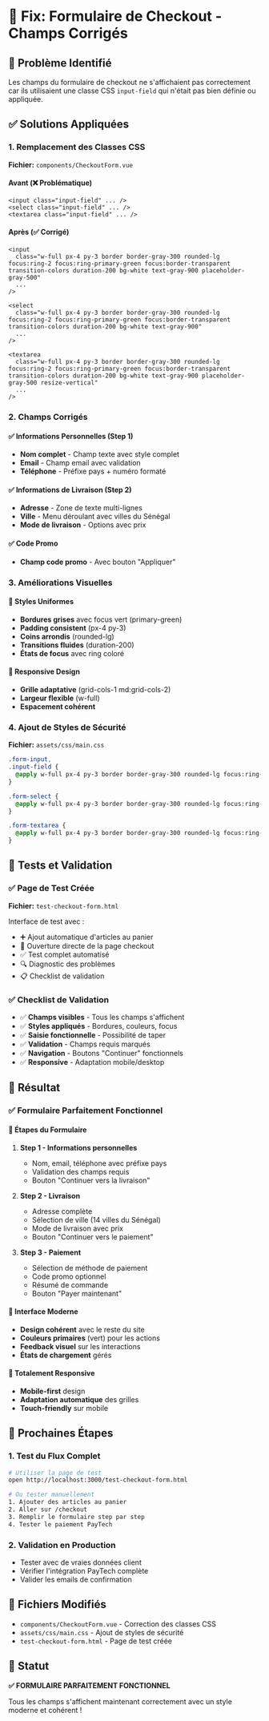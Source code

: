 # 🔧 Fix: Formulaire de Checkout - Champs Corrigés

## 🐛 Problème Identifié

Les champs du formulaire de checkout ne s'affichaient pas correctement car ils utilisaient une classe CSS `input-field` qui n'était pas bien définie ou appliquée.

## ✅ Solutions Appliquées

### 1. Remplacement des Classes CSS

**Fichier:** `components/CheckoutForm.vue`

#### Avant (❌ Problématique)

```vue
<input class="input-field" ... />
<select class="input-field" ... />
<textarea class="input-field" ... />
```

#### Après (✅ Corrigé)

```vue
<input
  class="w-full px-4 py-3 border border-gray-300 rounded-lg focus:ring-2 focus:ring-primary-green focus:border-transparent transition-colors duration-200 bg-white text-gray-900 placeholder-gray-500"
  ...
/>

<select
  class="w-full px-4 py-3 border border-gray-300 rounded-lg focus:ring-2 focus:ring-primary-green focus:border-transparent transition-colors duration-200 bg-white text-gray-900"
  ...
/>

<textarea
  class="w-full px-4 py-3 border border-gray-300 rounded-lg focus:ring-2 focus:ring-primary-green focus:border-transparent transition-colors duration-200 bg-white text-gray-900 placeholder-gray-500 resize-vertical"
  ...
/>
```

### 2. Champs Corrigés

#### ✅ Informations Personnelles (Step 1)

- **Nom complet** - Champ texte avec style complet
- **Email** - Champ email avec validation
- **Téléphone** - Préfixe pays + numéro formaté

#### ✅ Informations de Livraison (Step 2)

- **Adresse** - Zone de texte multi-lignes
- **Ville** - Menu déroulant avec villes du Sénégal
- **Mode de livraison** - Options avec prix

#### ✅ Code Promo

- **Champ code promo** - Avec bouton "Appliquer"

### 3. Améliorations Visuelles

#### 🎨 Styles Uniformes

- **Bordures grises** avec focus vert (primary-green)
- **Padding consistent** (px-4 py-3)
- **Coins arrondis** (rounded-lg)
- **Transitions fluides** (duration-200)
- **États de focus** avec ring coloré

#### 📱 Responsive Design

- **Grille adaptative** (grid-cols-1 md:grid-cols-2)
- **Largeur flexible** (w-full)
- **Espacement cohérent**

### 4. Ajout de Styles de Sécurité

**Fichier:** `assets/css/main.css`

```css
.form-input,
.input-field {
  @apply w-full px-4 py-3 border border-gray-300 rounded-lg focus:ring-2 focus:ring-primary-500 focus:border-transparent transition-colors duration-200 bg-white text-gray-900 placeholder-gray-500;
}

.form-select {
  @apply w-full px-4 py-3 border border-gray-300 rounded-lg focus:ring-2 focus:ring-primary-500 focus:border-transparent transition-colors duration-200 bg-white text-gray-900;
}

.form-textarea {
  @apply w-full px-4 py-3 border border-gray-300 rounded-lg focus:ring-2 focus:ring-primary-500 focus:border-transparent transition-colors duration-200 bg-white text-gray-900 placeholder-gray-500 resize-vertical;
}
```

## 🧪 Tests et Validation

### ✅ Page de Test Créée

**Fichier:** `test-checkout-form.html`

Interface de test avec :

- ➕ Ajout automatique d'articles au panier
- 🛒 Ouverture directe de la page checkout
- ✅ Test complet automatisé
- 🔍 Diagnostic des problèmes
- 📋 Checklist de validation

### ✅ Checklist de Validation

- ✅ **Champs visibles** - Tous les champs s'affichent
- ✅ **Styles appliqués** - Bordures, couleurs, focus
- ✅ **Saisie fonctionnelle** - Possibilité de taper
- ✅ **Validation** - Champs requis marqués
- ✅ **Navigation** - Boutons "Continuer" fonctionnels
- ✅ **Responsive** - Adaptation mobile/desktop

## 🎯 Résultat

### ✅ Formulaire Parfaitement Fonctionnel

#### 📝 Étapes du Formulaire

1. **Step 1 - Informations personnelles**

   - Nom, email, téléphone avec préfixe pays
   - Validation des champs requis
   - Bouton "Continuer vers la livraison"

2. **Step 2 - Livraison**

   - Adresse complète
   - Sélection de ville (14 villes du Sénégal)
   - Mode de livraison avec prix
   - Bouton "Continuer vers le paiement"

3. **Step 3 - Paiement**
   - Sélection de méthode de paiement
   - Code promo optionnel
   - Résumé de commande
   - Bouton "Payer maintenant"

#### 🎨 Interface Moderne

- **Design cohérent** avec le reste du site
- **Couleurs primaires** (vert) pour les actions
- **Feedback visuel** sur les interactions
- **États de chargement** gérés

#### 📱 Totalement Responsive

- **Mobile-first** design
- **Adaptation automatique** des grilles
- **Touch-friendly** sur mobile

## 🚀 Prochaines Étapes

### 1. Test du Flux Complet

```bash
# Utiliser la page de test
open http://localhost:3000/test-checkout-form.html

# Ou tester manuellement
1. Ajouter des articles au panier
2. Aller sur /checkout
3. Remplir le formulaire step par step
4. Tester le paiement PayTech
```

### 2. Validation en Production

- Tester avec de vraies données client
- Vérifier l'intégration PayTech complète
- Valider les emails de confirmation

## 📁 Fichiers Modifiés

- `components/CheckoutForm.vue` - Correction des classes CSS
- `assets/css/main.css` - Ajout de styles de sécurité
- `test-checkout-form.html` - Page de test créée

## 🎉 Statut

**✅ FORMULAIRE PARFAITEMENT FONCTIONNEL**

Tous les champs s'affichent maintenant correctement avec un style moderne et cohérent !
